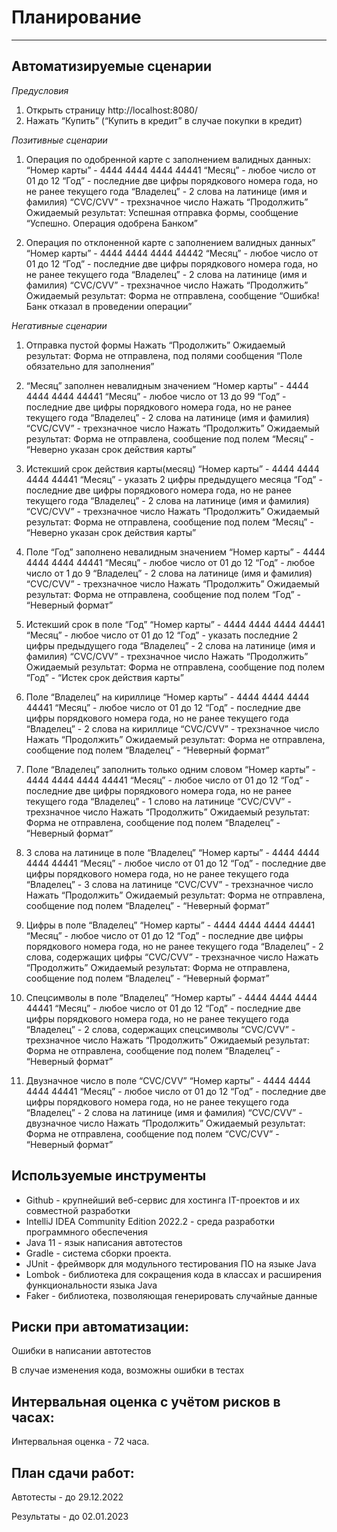 # Планирование
---
## Автоматизируемые сценарии

*Предусловия*
1. Открыть страницу http://localhost:8080/
2. Нажать “Купить” (“Купить в кредит” в случае покупки в кредит)

*Позитивные сценарии*
1. Операция по одобренной карте с заполнением валидных данных:
“Номер карты” - 4444 4444 4444 44441
“Месяц” - любое число от 01 до 12
“Год” - последние две цифры порядкового номера года, но не ранее текущего года
“Владелец” - 2 слова на латинице (имя и фамилия)
“CVC/CVV” - трехзначное число
Нажать “Продолжить”
Ожидаемый результат: Успешная отправка формы, сообщение “Успешно. Операция одобрена Банком”

2. Операция по отклоненной карте с заполнением валидных данных”
“Номер карты” - 4444 4444 4444 44442
“Месяц” - любое число от 01 до 12
“Год” - последние две цифры порядкового номера года, но не ранее текущего года
“Владелец” - 2 слова на латинице (имя и фамилия)
“CVC/CVV” - трехзначное число
Нажать “Продолжить”
Ожидаемый результат: Форма не отправлена, сообщение “Ошибка! Банк отказал в проведении операции”

*Негативные сценарии*
1. Отправка пустой формы
Нажать “Продолжить”
Ожидаемый результат: Форма не отправлена, под полями сообщения “Поле обязательно для заполнения”

2. “Месяц” заполнен невалидным значением
“Номер карты” - 4444 4444 4444 44441
“Месяц” - любое число от 13 до 99
“Год” - последние две цифры порядкового номера года, но не ранее текущего года
“Владелец” - 2 слова на латинице (имя и фамилия)
“CVC/CVV” - трехзначное число
Нажать “Продолжить”
Ожидаемый результат: Форма не отправлена, сообщение под полем “Месяц” - “Неверно указан срок действия карты”

3. Истекший срок действия карты(месяц)
“Номер карты” - 4444 4444 4444 44441
“Месяц” - указать 2 цифры предыдущего месяца
“Год” - последние две цифры порядкового номера года, но не ранее текущего года
“Владелец” - 2 слова на латинице (имя и фамилия)
“CVC/CVV” - трехзначное число
Нажать “Продолжить”
Ожидаемый результат: Форма не отправлена, сообщение под полем “Месяц” - “Неверно указан срок действия карты”	

4. Поле “Год” заполнено невалидным значением
“Номер карты” - 4444 4444 4444 44441
“Месяц” - любое число от 01 до 12
“Год” - любое число от 1 до 9
“Владелец” - 2 слова на латинице (имя и фамилия)
“CVC/CVV” - трехзначное число
Нажать “Продолжить”
Ожидаемый результат: Форма не отправлена, сообщение под полем “Год” - “Неверный формат”

5. Истекший срок в поле “Год”
“Номер карты” - 4444 4444 4444 44441
“Месяц” - любое число от 01 до 12
“Год” - указать последние 2 цифры предыдущего года
“Владелец” - 2 слова на латинице (имя и фамилия)
“CVC/CVV” - трехзначное число
Нажать “Продолжить”
Ожидаемый результат: Форма не отправлена, сообщение под полем “Год” - “Истек срок действия карты”

6. Поле “Владелец” на кириллице
“Номер карты” - 4444 4444 4444 44441
“Месяц” - любое число от 01 до 12
“Год” - последние две цифры порядкового номера года, но не ранее текущего года
“Владелец” - 2 слова на кириллице
“CVC/CVV” - трехзначное число
Нажать “Продолжить”
Ожидаемый результат: Форма не отправлена, сообщение под полем “Владелец” - “Неверный формат”

7. Поле “Владелец” заполнить только одним словом
“Номер карты” - 4444 4444 4444 44441
“Месяц” - любое число от 01 до 12
“Год” - последние две цифры порядкового номера года, но не ранее текущего года
“Владелец” - 1 слово на латинице
“CVC/CVV” - трехзначное число
Нажать “Продолжить”
Ожидаемый результат: Форма не отправлена, сообщение под полем “Владелец” - “Неверный формат”

8. 3 слова на латинице в поле “Владелец”
“Номер карты” - 4444 4444 4444 44441
“Месяц” - любое число от 01 до 12
“Год” - последние две цифры порядкового номера года, но не ранее текущего года
“Владелец” - 3 слова на латинице
“CVC/CVV” - трехзначное число
Нажать “Продолжить”
Ожидаемый результат: Форма не отправлена, сообщение под полем “Владелец” - “Неверный формат”

9. Цифры в поле “Владелец”
“Номер карты” - 4444 4444 4444 44441
“Месяц” - любое число от 01 до 12
“Год” - последние две цифры порядкового номера года, но не ранее текущего года
“Владелец” - 2 слова, содержащих цифры
“CVC/CVV” - трехзначное число
Нажать “Продолжить”
Ожидаемый результат: Форма не отправлена, сообщение под полем “Владелец” - “Неверный формат”

10. Спецсимволы в поле “Владелец”
“Номер карты” - 4444 4444 4444 44441
“Месяц” - любое число от 01 до 12
“Год” - последние две цифры порядкового номера года, но не ранее текущего года
“Владелец” - 2 слова, содержащих спецсимволы
“CVC/CVV” - трехзначное число
Нажать “Продолжить”
Ожидаемый результат: Форма не отправлена, сообщение под полем “Владелец” - “Неверный формат”

11. Двузначное число в поле “CVC/CVV”
“Номер карты” - 4444 4444 4444 44441
“Месяц” - любое число от 01 до 12
“Год” - последние две цифры порядкового номера года, но не ранее текущего года
“Владелец” - 2 слова на латинице (имя и фамилия)
“CVC/CVV” - двузначное число
Нажать “Продолжить”
Ожидаемый результат: Форма не отправлена, сообщение под полем “CVC/CVV” - “Неверный формат”

## Используемые инструменты
+ Github - крупнейший веб-сервис для хостинга IT-проектов и их совместной разработки
+ IntelliJ IDEA Community Edition 2022.2 - среда разработки программного обеспечения
+ Java 11 - язык написания автотестов
+ Gradle -  система сборки проекта.
+ JUnit - фреймворк для модульного тестирования ПО на языке Java
+ Lombok - библиотека для сокращения кода в классах и расширения функциональности языка Java 
+ Faker - библиотека, позволяющая генерировать случайные данные


## Риски при автоматизации:
Ошибки в написании автотестов

В случае изменения кода, возможны ошибки в тестах

## Интервальная оценка с учётом рисков в часах:
Интервальная оценка - 72 часа.

## План сдачи работ:
Автотесты - до 29.12.2022

Результаты - до 02.01.2023
